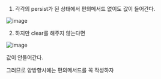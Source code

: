 1. 각각의 persist가 된 상태에서 편의메서드 없이도 값이 들어간다.

![image](https://user-images.githubusercontent.com/108928206/193979368-7e63237a-3b36-47a8-8135-5315f51e9a4b.png)

2. 하지만 clear를 해주지 않는다면

![image](https://user-images.githubusercontent.com/108928206/193979470-256e30fb-302d-4f6d-977b-21cd7467ff1f.png)

값이 안들어간다.

그러므로 양방향시에는 편의메서드를 꼭 작성하자
